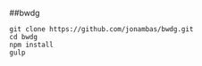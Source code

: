 ##bwdg

<pre><code>git clone https://github.com/jonambas/bwdg.git
cd bwdg
npm install
gulp</code></pre>

